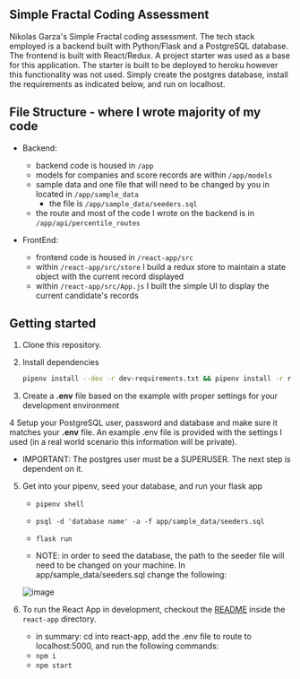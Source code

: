 ## Simple Fractal Coding Assessment

Nikolas Garza's Simple Fractal coding assessment. The tech stack employed is a backend built with Python/Flask and a PostgreSQL database. The frontend is built with React/Redux. A project starter was used as a base for this application. The starter is built to be deployed to heroku however this functionality was not used. Simply create the postgres database, install the requirements as indicated below, and run on localhost.


## File Structure - where I wrote majority of my code

- Backend:
   - backend code is housed in ```/app```
   - models for companies and score records are within ```/app/models```
   - sample data and one file that will need to be changed by you in located in ```/app/sample_data```
      - the file is ```/app/sample_data/seeders.sql```
   - the route and most of the code I wrote on the backend is in ```/app/api/percentile_routes```
   
- FrontEnd:
   - frontend code is housed in ```/react-app/src```
   - within ```/react-app/src/store``` I build a redux store to maintain a state object with the current record displayed
   - within ```/react-app/src/App.js``` I built the simple UI to display the current candidate's records


## Getting started

1. Clone this repository.

2. Install dependencies

      ```bash
      pipenv install --dev -r dev-requirements.txt && pipenv install -r requirements.txt
      ```
3. Create a **.env** file based on the example with proper settings for your
   development environment
   
4 Setup your PostgreSQL user, password and database and make sure it matches your **.env** file. An example .env file is provided with the settings I used (in a real     world scenario this information will be private).
   - IMPORTANT: The postgres user must be a SUPERUSER. The next step is dependent on it.

5. Get into your pipenv, seed your database, and run your flask app

   - ```pipenv shell```

   - ```psql -d 'database name' -a -f app/sample_data/seeders.sql```
   
   - ```flask run```
   
   - NOTE: in order to seed the database, the path to the seeder file will need to be changed on your machine. In app/sample_data/seeders.sql change the following:

   ![image](https://user-images.githubusercontent.com/90273783/188048709-58caeb9f-4cde-4bb3-9df2-367630058f22.png)


6. To run the React App in development, checkout the [README](./react-app/README.md) inside the `react-app` directory.
   - in summary: cd into react-app, add the .env file to route to localhost:5000, and run the following commands:
   - ``` npm i ```
   - ``` npm start ```
